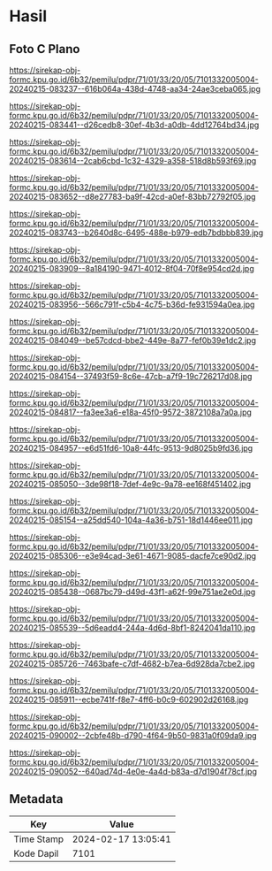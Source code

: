 # Hasil

## Foto C Plano

https://sirekap-obj-formc.kpu.go.id/6b32/pemilu/pdpr/71/01/33/20/05/7101332005004-20240215-083237--616b064a-438d-4748-aa34-24ae3ceba065.jpg

https://sirekap-obj-formc.kpu.go.id/6b32/pemilu/pdpr/71/01/33/20/05/7101332005004-20240215-083441--d26cedb8-30ef-4b3d-a0db-4dd12764bd34.jpg

https://sirekap-obj-formc.kpu.go.id/6b32/pemilu/pdpr/71/01/33/20/05/7101332005004-20240215-083614--2cab6cbd-1c32-4329-a358-518d8b593f69.jpg

https://sirekap-obj-formc.kpu.go.id/6b32/pemilu/pdpr/71/01/33/20/05/7101332005004-20240215-083652--d8e27783-ba9f-42cd-a0ef-83bb72792f05.jpg

https://sirekap-obj-formc.kpu.go.id/6b32/pemilu/pdpr/71/01/33/20/05/7101332005004-20240215-083743--b2640d8c-6495-488e-b979-edb7bdbbb839.jpg

https://sirekap-obj-formc.kpu.go.id/6b32/pemilu/pdpr/71/01/33/20/05/7101332005004-20240215-083909--8a184190-9471-4012-8f04-70f8e954cd2d.jpg

https://sirekap-obj-formc.kpu.go.id/6b32/pemilu/pdpr/71/01/33/20/05/7101332005004-20240215-083956--566c791f-c5b4-4c75-b36d-fe931594a0ea.jpg

https://sirekap-obj-formc.kpu.go.id/6b32/pemilu/pdpr/71/01/33/20/05/7101332005004-20240215-084049--be57cdcd-bbe2-449e-8a77-fef0b39e1dc2.jpg

https://sirekap-obj-formc.kpu.go.id/6b32/pemilu/pdpr/71/01/33/20/05/7101332005004-20240215-084154--37493f59-8c6e-47cb-a7f9-19c726217d08.jpg

https://sirekap-obj-formc.kpu.go.id/6b32/pemilu/pdpr/71/01/33/20/05/7101332005004-20240215-084817--fa3ee3a6-e18a-45f0-9572-3872108a7a0a.jpg

https://sirekap-obj-formc.kpu.go.id/6b32/pemilu/pdpr/71/01/33/20/05/7101332005004-20240215-084957--e6d51fd6-10a8-44fc-9513-9d8025b9fd36.jpg

https://sirekap-obj-formc.kpu.go.id/6b32/pemilu/pdpr/71/01/33/20/05/7101332005004-20240215-085050--3de98f18-7def-4e9c-9a78-ee168f451402.jpg

https://sirekap-obj-formc.kpu.go.id/6b32/pemilu/pdpr/71/01/33/20/05/7101332005004-20240215-085154--a25dd540-104a-4a36-b751-18d1446ee011.jpg

https://sirekap-obj-formc.kpu.go.id/6b32/pemilu/pdpr/71/01/33/20/05/7101332005004-20240215-085306--e3e94cad-3e61-4671-9085-dacfe7ce90d2.jpg

https://sirekap-obj-formc.kpu.go.id/6b32/pemilu/pdpr/71/01/33/20/05/7101332005004-20240215-085438--0687bc79-d49d-43f1-a62f-99e751ae2e0d.jpg

https://sirekap-obj-formc.kpu.go.id/6b32/pemilu/pdpr/71/01/33/20/05/7101332005004-20240215-085539--5d6eadd4-244a-4d6d-8bf1-8242041da110.jpg

https://sirekap-obj-formc.kpu.go.id/6b32/pemilu/pdpr/71/01/33/20/05/7101332005004-20240215-085726--7463bafe-c7df-4682-b7ea-6d928da7cbe2.jpg

https://sirekap-obj-formc.kpu.go.id/6b32/pemilu/pdpr/71/01/33/20/05/7101332005004-20240215-085911--ecbe741f-f8e7-4ff6-b0c9-602902d26168.jpg

https://sirekap-obj-formc.kpu.go.id/6b32/pemilu/pdpr/71/01/33/20/05/7101332005004-20240215-090002--2cbfe48b-d790-4f64-9b50-9831a0f09da9.jpg

https://sirekap-obj-formc.kpu.go.id/6b32/pemilu/pdpr/71/01/33/20/05/7101332005004-20240215-090052--640ad74d-4e0e-4a4d-b83a-d7d1904f78cf.jpg


## Metadata

| Key        | Value               |
| ---------- | ------------------- |
| Time Stamp | 2024-02-17 13:05:41 |
| Kode Dapil | 7101                |



